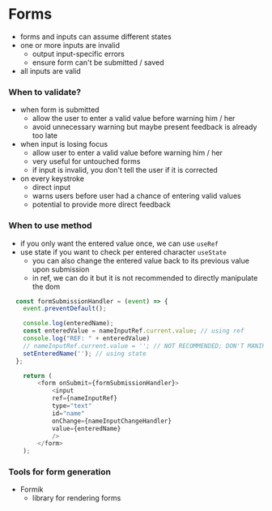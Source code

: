 # Forms
- forms and inputs can assume different states
- one or more inputs are invalid
  - output input-specific errors
  - ensure form can't be submitted / saved
- all inputs are valid

### When to validate?
- when form is submitted
  - allow the user to enter a valid value before warning him / her
  - avoid unnecessary warning but maybe present feedback is already too late
- when input is losing focus
  - allow user to enter a valid value before warning him / her
  - very useful for untouched forms
  - if input is invalid, you don't tell the user if it is corrected
- on every keystroke
  - direct input
  - warns users before user had a chance of entering valid values
  - potential to provide more direct feedback

### When to use method
- if you only want the entered value once, we can use `useRef`
- use state if you want to check per entered character `useState`
  - you can also change the entered value back to its previous value upon submission
  - in ref, we can do it but it is not recommended to directly manipulate the dom

```js
  const formSubmissionHandler = (event) => {
    event.preventDefault();

    console.log(enteredName);
    const enteredValue = nameInputRef.current.value; // using ref
    console.log("REF: " + enteredValue)
    // nameInputRef.current.value = ''; // NOT RECOMMENDED; DON'T MANIPULATE THE DOM DIRECTLY
    setEnteredName(''); // using state
  };

    return (
        <form onSubmit={formSubmissionHandler}>
            <input
            ref={nameInputRef}
            type="text"
            id="name"
            onChange={nameInputChangeHandler}
            value={enteredName}
            />
        </form>
    );
```

### Tools for form generation
- Formik
  - library for rendering forms